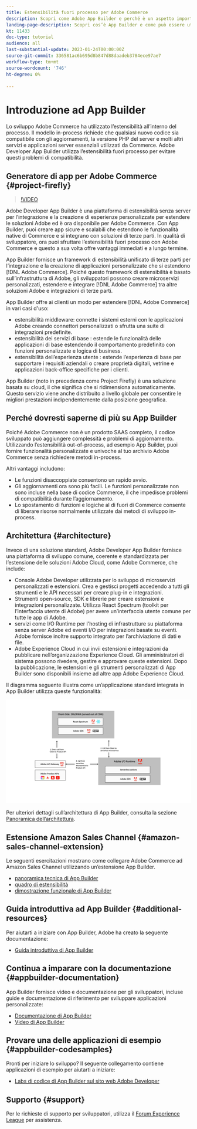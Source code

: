 ```yaml
---
title: Estensibilità fuori processo per Adobe Commerce
description: Scopri come Adobe App Builder e perché è un aspetto importante dell’estensibilità fuori processo.
landing-page-description: Scopri cos’è App Builder e come può essere utile con le strategie di sviluppo di Adobe Commerce.
kt: 11433
doc-type: tutorial
audience: all
last-substantial-update: 2023-01-24T00:00:00Z
source-git-commit: 336581ac6b695d8b847d88daadeb3784ece97ae7
workflow-type: tm+mt
source-wordcount: '746'
ht-degree: 0%

---
```



# Introduzione ad App Builder

Lo sviluppo Adobe Commerce ha utilizzato l’estensibilità all’interno del processo. Il modello in-process richiede che qualsiasi nuovo codice sia compatibile con gli aggiornamenti, la versione PHP del server e molti altri servizi e applicazioni server essenziali utilizzati da Commerce. Adobe Developer App Builder utilizza l’estensibilità fuori processo per evitare questi problemi di compatibilità.

## Generatore di app per Adobe Commerce {#project-firefly}

>[!VIDEO](https://video.tv.adobe.com/v/3412839)

Adobe Developer App Builder è una piattaforma di estensibilità senza server per l’integrazione e la creazione di esperienze personalizzate per estendere le soluzioni Adobe ed è ora disponibile per Adobe Commerce. Con App Builder, puoi creare app sicure e scalabili che estendono le funzionalità native di Commerce e si integrano con soluzioni di terze parti. In qualità di sviluppatore, ora puoi sfruttare l’estensibilità fuori processo con Adobe Commerce e questo a sua volta offre vantaggi immediati e a lungo termine.

App Builder fornisce un framework di estensibilità unificato di terze parti per l’integrazione e la creazione di applicazioni personalizzate che si estendono [!DNL Adobe Commerce]. Poiché questo framework di estensibilità è basato sull’infrastruttura di Adobe, gli sviluppatori possono creare microservizi personalizzati, estendere e integrare [!DNL Adobe Commerce] tra altre soluzioni Adobe e integrazioni di terze parti.

App Builder offre ai clienti un modo per estendere [!DNL Adobe Commerce] in vari casi d&#39;uso:

* estensibilità middleware: connette i sistemi esterni con le applicazioni Adobe creando connettori personalizzati o sfrutta una suite di integrazioni predefinite.
* estensibilità dei servizi di base : estende le funzionalità delle applicazioni di base estendendo il comportamento predefinito con funzioni personalizzate e logica di business.
* estensibilità dell’esperienza utente : estende l’esperienza di base per supportare i requisiti aziendali o creare proprietà digitali, vetrine e applicazioni back-office specifiche per i clienti.

App Builder (noto in precedenza come Project Firefly) è una soluzione basata su cloud, il che significa che si ridimensiona automaticamente. Questo servizio viene anche distribuito a livello globale per consentire le migliori prestazioni indipendentemente dalla posizione geografica.

## Perché dovresti saperne di più su App Builder

Poiché Adobe Commerce non è un prodotto SAAS completo, il codice sviluppato può aggiungere complessità e problemi di aggiornamento. Utilizzando l’estensibilità out-of-process, ad esempio App Builder, puoi fornire funzionalità personalizzate e univoche al tuo archivio Adobe Commerce senza richiedere metodi in-process.

Altri vantaggi includono:

* Le funzioni disaccoppiate consentono un rapido avvio.
* Gli aggiornamenti ora sono più facili. Le funzioni personalizzate non sono incluse nella base di codice Commerce, il che impedisce problemi di compatibilità durante l’aggiornamento.
* Lo spostamento di funzioni e logiche al di fuori di Commerce consente di liberare risorse normalmente utilizzate dai metodi di sviluppo in-process.

## Architettura {#architecture}

Invece di una soluzione standard, Adobe Developer App Builder fornisce una piattaforma di sviluppo comune, coerente e standardizzata per l’estensione delle soluzioni Adobe Cloud, come Adobe Commerce, che include:

* Console Adobe Developer utilizzata per lo sviluppo di microservizi personalizzati e estensioni. Crea e gestisci progetti accedendo a tutti gli strumenti e le API necessari per creare plug-in e integrazioni.
* Strumenti open-source, SDK e librerie per creare estensioni e integrazioni personalizzate. Utilizza React Spectrum (toolkit per l’interfaccia utente di Adobe) per avere un’interfaccia utente comune per tutte le app di Adobe.
* servizi come I/O Runtime per l&#39;hosting di infrastrutture su piattaforma senza server Adobe ed eventi I/O per integrazioni basate su eventi. Adobe fornisce inoltre supporto integrato per l’archiviazione di dati e file.
* Adobe Experience Cloud in cui invii estensioni e integrazioni da pubblicare nell’organizzazione Experience Cloud. Gli amministratori di sistema possono rivedere, gestire e approvare queste estensioni. Dopo la pubblicazione, le estensioni e gli strumenti personalizzati di App Builder sono disponibili insieme ad altre app Adobe Experience Cloud.

Il diagramma seguente illustra come un’applicazione standard integrata in App Builder utilizza queste funzionalità:

![Architettura](/help/assets/app-builder/firefly-architecture.jpeg)

Per ulteriori dettagli sull’architettura di App Builder, consulta la sezione [Panoramica dell’architettura](https://developer.adobe.com/app-builder/docs/guides/).

## Estensione Amazon Sales Channel {#amazon-sales-channel-extension}

Le seguenti esercitazioni mostrano come collegare Adobe Commerce ad Amazon Sales Channel utilizzando un’estensione App Builder.

* [panoramica tecnica di App Builder](../app-builder/app-builder-technical-overview.md)
* [quadro di estensibilità](../app-builder/extensibility-framework-commerce-eventing.md)
* [dimostrazione funzionale di App Builder](../app-builder/app-builder-functional-demonstration.md)

## Guida introduttiva ad App Builder {#additional-resources}

Per aiutarti a iniziare con App Builder, Adobe ha creato la seguente documentazione:

* [Guida introduttiva di App Builder](https://developer.adobe.com/app-builder/docs/getting_started/)

## Continua a imparare con la documentazione {#appbuilder-documentation}

App Builder fornisce video e documentazione per gli sviluppatori, incluse guide e documentazione di riferimento per sviluppare applicazioni personalizzate:

* [Documentazione di App Builder](https://developer.adobe.com/app-builder/docs/overview/)
* [Video di App Builder](https://www.youtube.com/playlist?list=PLcVEYUqU7VRfDij-Jbjyw8S8EzW073F_o)

## Provare una delle applicazioni di esempio {#appbuilder-codesamples}

Pronti per iniziare lo sviluppo? Il seguente collegamento contiene applicazioni di esempio per aiutarti a iniziare:

* [Labs di codice di App Builder sul sito web Adobe Developer](https://developer.adobe.com/app-builder/docs/resources/)

## Supporto {#support}

Per le richieste di supporto per sviluppatori, utilizza il [Forum Experience League](https://experienceleaguecommunities.adobe.com/t5/app-builder/ct-p/project-firefly) per assistenza.
